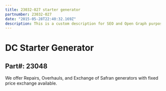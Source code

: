 ```yaml
---
title: 23032-027 starter generator
partnumber: 23032-027
date: "2015-05-28T22:40:32.169Z"
description: This is a custom description for SEO and Open Graph purposes, rather than the default generated excerpt. Simply add a description field to the frontmatter.
---
```


# DC Starter Generator
## Part#: 23048

We offer Repairs, Overhauls, and Exchange of Safran generators with fixed price exchange available.